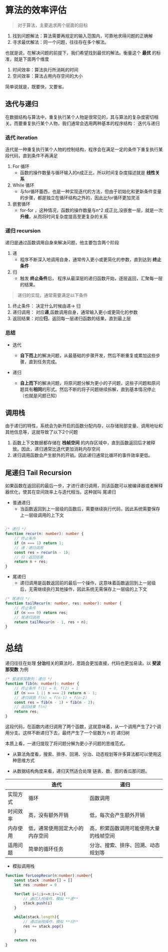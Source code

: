 # 算法的效率评估

> 对于算法，主要追求两个层面的目标

1. 找到问题解法：算法需要再规定的输入范围内，可靠地求得问题的正确解
2. 寻求最优解法：同一个问题，往往存在多个解法。

也就是说，在解决问题的前提下，我们希望找到最优的解法。衡量这个 **最优** 的标准，就是下面两个维度

1. 时间效率：算法执行所消耗的时间
2. 空间效率：算法占用内存空间的大小

简单说就是，既要快，又要省。


## 迭代与递归

在数据结构与算法中，重复执行某个人物是很常见的，其与算法的复杂度密切相关。而要重复执行某个人物，我们通常会选用两种基本的程序结构： 迭代与递归


### 迭代 iteration

迭代是一种重复执行某个人物的控制结构，程序会在满足一定的条件下重复执行某段代码，直到条件不再满足


1. For 循环
   - 函数的操作数量与循环输入的n成正比，所以时间复杂度描述就是 **线性关系**  
2. While 循环
   - 与for循环蕾西，也是一种实现迭代的方法，但由于初始化和更新条件变量的步骤，都是独立在循环结构之外的，因此比for循环更加灵活
3. 嵌套循环
   - for-for ，这种情况，函数的操作数量与n^2 成正比,没嵌套一层，就是一次 **升维**，从而将时间复杂度提高至更复杂的关系


### 递归 recursion
递归是通过函数调用自身来解决问题，他主要包含两个阶段

1. 递
   - 程序不断深入地调用自身，通常传入更小或更简化的参数，直到达到 **终止条件**
2. 归
   - 触发 **终止条件**后， 程序从最深层的递归函数开始，逐层返回，汇聚每一层的结果。

> 递归的实现，通常需要满足以下条件

1. 终止条件： 决定什么时候由递-> 归
2. 递归调用： 对应**递**,函数调用自身，通常输入更小或更简化的参数
3. 返回结果：对应**归**，返回每一层递归函数的结果，直到最上层



### 总结

- 迭代
  - **自下而上**的解决问题，从最基础的步骤开发，然后不断重复或累加这些步骤，直到任务完成。
  
- 递归
  - **自上而下**的解决问题，将原问题分解为更小的子问题，这些子问题和原问题具有**相同**的形式。然后不断的将子问题继续拆解，直到基本情况停止（也就是问题已知）


## 调用栈

由于递归的特性，系统会为新开启的函数分配内存，以存储局部变量、调用地址和其他信息等，这就导致了以下2个问题

1. 函数上下文数据都存储在 **栈帧空间** 的内存区域中，直到函数返回后才被释放。因此，递归通常比迭代更加消耗内存空间
2. 递归调用函数会产生额外的开销。因此递归通常比循环的事件效率更低。


## 尾递归 Tail Recursion
如果函数在返回前的最后一步，才进行递归调用，则该函数可以被编译器或者解释器优化，使其在空间效率上与迭代相当。这种就叫 尾递归

- 普通递归
    - 当函数返回到上一层级的函数后，需要继续执行代码，因此系统需要保存上一层级调用的上下文

```ts

/* 递归 */
function recur(n: number): number {
    // 终止条件
    if (n === 1) return 1;
    // 递：递归调用
    const res = recur(n - 1);
    // 归：返回结果
    return n + res;
}

```

- 尾递归
  - 递归调用是函数返回前的最后一个操作，这意味着函数返回到上一层级后，无需继续执行其他操作，因此系统无需保存上一层级的上下文

```ts
/* 尾递归 */
function tailRecur(n: number, res: number): number {
    // 终止条件
    if (n === 0) return res;
    // 尾递归调用
    return tailRecur(n - 1, res + n);
}
```

# 总结

递归往往在处理 **分治**相关的算法时，思路会更加直接，代码也更加易读。以 **斐波那契数** 为例

```ts
/* 斐波那契数列：递归 */
function fib(n: number): number {
    // 终止条件 f(1) = 0, f(2) = 1
    if (n === 1 || n === 2) return n - 1;
    // 递归调用 f(n) = f(n-1) + f(n-2)
    const res = fib(n - 1) + fib(n - 2);
    // 返回结果 f(n)
    return res;
}
```

这段代码，在函数内递归调用了两个函数，这就意味着，从一个调用产生了2个调用分支。这样不断递归下去，最终产生了一个层数为 n 的 递归树

本质上看，一递归提现了将问题分解为更小子问题的思维范式。

- 从算法角度看，搜索、排序、回溯、分治、动态规划等许多算法都可以使用这种思维方式

- 从数据结构角度来看，递归天然适合处理 链表、数、图的香瓜那问题。

||迭代|递归|
|---|---|---|
|实现方式|循环|函数调用|
|时间效率|高，没有额外开销|低，每次会产生额外开销|
|内存使用|低，通常使用固定大小的内存空间|高，积累函数调用可能使用大量的栈帧空间|
|适用问题|简单的循环任务|分治、搜索、排序、回溯、动态规划等|


- 模拟调用栈

```ts
function forLoopRecur(n:number):number{
    const stack :number[] = []
    let res :number = 0

    for(let i=1;i<=n;i+=1){
        // 通过入栈操作，模拟 **递**
        stack.push(i)
    }

    while(stack.length){
        // 通过出栈操作，模拟 **归**
        res += stack.pop()
    }

    return res
}
```
